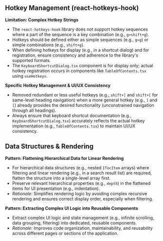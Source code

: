 ## Hotkey Management (react-hotkeys-hook)

**Limitation: Complex Hotkey Strings**

- The `react-hotkeys-hook` library does not support hotkey sequences where a part of the sequence is a key combination (e.g., `g>shift+g`).
- Hotkeys should be defined either as simple sequences (e.g., `g>g`) or simple combinations (e.g., `shift+g`).
- When defining hotkeys for display (e.g., in a shortcut dialog) and for registration, ensure consistency and adherence to the library's supported formats.
- The `KeyboardShortcutDialog.tsx` component is for display only; actual hotkey registration occurs in components like `TableOfContents.tsx` using `useHotkeys`.

**Specific Hotkey Management & UI/UX Consistency**

- Removed redundant or less useful hotkeys (e.g., `shift+]` and `shift+[` for same-level heading navigation) when a more general hotkey (e.g., `]` and `[`) already provides the desired functionality (unconstrained navigation through all headings).
- Always ensure that keyboard shortcut documentation (e.g., `KeyboardShortcutDialog.tsx`) accurately reflects the actual hotkey implementation (e.g., `TableOfContents.tsx`) to maintain UI/UX consistency.

## Data Structures & Rendering

**Pattern: Flattening Hierarchical Data for Linear Rendering**

- For hierarchical data structures (e.g., nested `ITocItem` arrays) where filtering and linear rendering (e.g., in a search result list) are required, flatten the structure into a single-level array first.
- Preserve relevant hierarchical properties (e.g., `depth`) in the flattened items for UI presentation (e.g., indentation).
- _Rationale:_ Simplifies rendering logic by avoiding complex recursive rendering and ensures correct display order, especially when filtering.

**Pattern: Extracting Complex UI Logic into Reusable Components**

- Extract complex UI logic and state management (e.g., infinite scrolling, data grouping, filtering) into dedicated, reusable components.
- _Rationale:_ Improves code organization, maintainability, and reusability across different pages or sections of the application.
